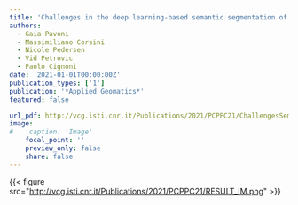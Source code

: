 ```yaml
---
title: 'Challenges in the deep learning-based semantic segmentation of benthic communities from Ortho-images'
authors:
  - Gaia Pavoni
  - Massimiliano Corsini
  - Nicole Pedersen
  - Vid Petrovic
  - Paolo Cignoni
date: '2021-01-01T00:00:00Z'
publication_types: ['1']
publication: '*Applied Geomatics*'
featured: false

url_pdf: http://vcg.isti.cnr.it/Publications/2021/PCPPC21/ChallengesSemanticSegmentationBenthic-preprint.pdf
image:
#    caption: 'Image'
    focal_point: ''
    preview_only: false
    share: false
---
```

{{< figure src="http://vcg.isti.cnr.it/Publications/2021/PCPPC21/RESULT_IM.png" >}}
